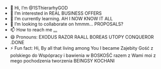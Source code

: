 - 👋 Hi, I’m @1SThierarhyGOD
- 👀 I’m interested in REAL BUSINESS OFFERS
- 🌱 I’m currently learning. AH I NOW KNOW IT ALL
- 💞️ I’m looking to collaborate on hmmm... PROPOSALS?
- 📫 How to reach me [...](https://www.facebook.com/profile.php?id=61551004700568)
- 😄 Pronouns: EXODUS RAZOR RAALL BOREAS UTOPY CONQUEROR .DONE
- ⚡ Fun fact: Hi, By all that living among You I became Zajebity Gość z polskiego do Wspópracy i bawienia w BOSKOŚĆ razem z Wami moi z mego pochodzenia tworzenia BEINGSY KOCHANI

<!---
1SThierarhyGOD/1SThierarhyGOD is a ✨ special ✨ repository because its `README.md` (this file) appears on your GitHub profile.
You can click the Preview link to take a look at your changes.
--->
